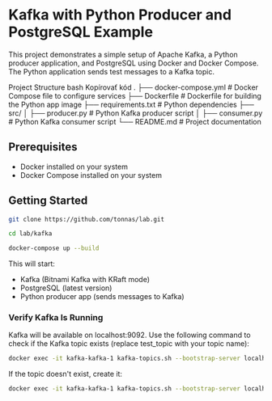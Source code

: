 # Kafka with Python Producer and PostgreSQL Example
This project demonstrates a simple setup of Apache Kafka, a Python producer application, and PostgreSQL using Docker 
and Docker Compose. The Python application sends test messages to a Kafka topic.

Project Structure
bash
Kopírovať kód
.
├── docker-compose.yml          # Docker Compose file to configure services
├── Dockerfile                  # Dockerfile for building the Python app image
├── requirements.txt            # Python dependencies
├── src/
│   ├── producer.py             # Python Kafka producer script
│   ├── consumer.py             # Python Kafka consumer script
└── README.md                   # Project documentation

## Prerequisites
- Docker installed on your system
- Docker Compose installed on your system

## Getting Started

```bash
git clone https://github.com/tonnas/lab.git

cd lab/kafka

docker-compose up --build
```

This will start:

- Kafka (Bitnami Kafka with KRaft mode)
- PostgreSQL (latest version)
- Python producer app (sends messages to Kafka)

### Verify Kafka Is Running
Kafka will be available on localhost:9092. Use the following command to check if the Kafka topic exists 
(replace test_topic with your topic name):

```bash
docker exec -it kafka-kafka-1 kafka-topics.sh --bootstrap-server localhost:9092 --list
```
If the topic doesn't exist, create it:
```bash
docker exec -it kafka-kafka-1 kafka-topics.sh --bootstrap-server localhost:9092 --cr
```
